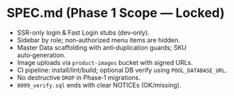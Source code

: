 # SPEC.md (Phase 1 Scope — Locked)

- SSR-only login & Fast Login stubs (dev‑only).  
- Sidebar by role; non‑authorized menu items are hidden.  
- Master Data scaffolding with anti‑duplication guards; SKU auto‑generation.  
- Image uploads via `product-images` bucket with signed URLs.  
- CI pipeline: install/lint/build; optional DB verify using `POOL_DATABASE_URL`.  
- No destructive `DROP` in Phase‑1 migrations.  
- `0099_verify.sql` ends with clear NOTICEs (OK/missing).
